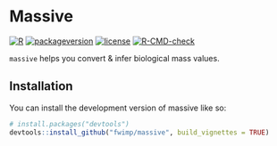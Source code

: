 
<!-- README.md is generated from README.Rmd. Please edit that file -->

# Massive

<!-- badges: start -->

[![R](https://img.shields.io/badge/R%3E%3D-4.0-6666ff.svg?style=for-the-badge)](https://cran.r-project.org/)
[![packageversion](https://img.shields.io/badge/Package%20version-0.1.0-orange.svg?style=for-the-badge)](commits/master)
[![license](https://img.shields.io/badge/license-GPL--3-blue.svg?style=for-the-badge)](https://www.gnu.org/licenses/gpl-3.0.en.html)
[![R-CMD-check](https://github.com/fwimp/massive/actions/workflows/R-CMD-check.yaml/badge.svg)](https://github.com/fwimp/massive/actions/workflows/R-CMD-check.yaml)
<!-- badges: end -->

`massive` helps you convert & infer biological mass values.

## Installation

You can install the development version of massive like so:

``` r
# install.packages("devtools")
devtools::install_github("fwimp/massive", build_vignettes = TRUE)
```
